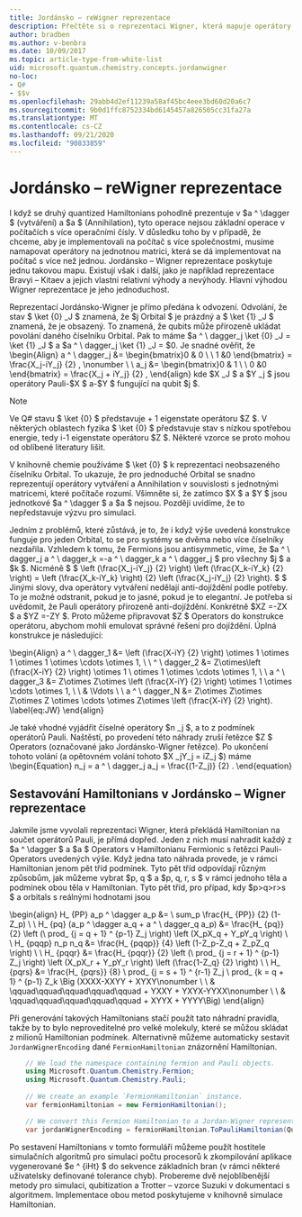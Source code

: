 ```yaml
---
title: Jordánsko – reWigner reprezentace
description: Přečtěte si o reprezentaci Wigner, která mapuje operátory Hamiltonian na jednotnou matrici, která se dá snadněji implementovat na počítač s procesorem.
author: bradben
ms.author: v-benbra
ms.date: 10/09/2017
ms.topic: article-type-from-white-list
uid: microsoft.quantum.chemistry.concepts.jordanwigner
no-loc:
- Q#
- $$v
ms.openlocfilehash: 29abb4d2ef11239a58af45bc4eee3bd60d20a6c7
ms.sourcegitcommit: 9b0d1ffc8752334bd6145457a826505cc31fa27a
ms.translationtype: MT
ms.contentlocale: cs-CZ
ms.lasthandoff: 09/21/2020
ms.locfileid: "90833859"
---
```

# <a name="jordan-wigner-representation"></a>Jordánsko – reWigner reprezentace

I když se druhý quantized Hamiltonians pohodlně prezentuje v $a ^ \dagger $ (vytváření) a $a $ (Annihilation), tyto operace nejsou základní operace v počítačích s více operačními čísly.
V důsledku toho by v případě, že chceme, aby je implementovali na počítač s více společnostmi, musíme namapovat operátory na jednotnou matrici, která se dá implementovat na počítač s více než jednou.
Jordánsko – Wigner reprezentace poskytuje jednu takovou mapu.
Existují však i další, jako je například reprezentace Bravyi – Kitaev a jejich vlastní relativní výhody a nevýhody.
Hlavní výhodou Wigner reprezentace je jeho jednoduchost.

Reprezentací Jordánsko-Wigner je přímo předána k odvození.
Odvolání, že stav $ \ket {0} _J $ znamená, že $j Orbital $ je prázdný a $ \ket {1} _J $ znamená, že je obsazený.
To znamená, že qubits může přirozeně ukládat povolání daného číselníku Orbital.
Pak to máme $a ^ \ dagger_j \ket {0} _J = \ket {1} _J $ a $a ^ \ dagger_j \ket {1} _J = $0.
Je snadné ověřit, že \begin{Align} a ^ \ dagger_j &= \begin{bmatrix}0 & 0 \\ \ 1 &0 \end{bmatrix} = \frac{X_j-iY_j} {2} , \nonumber \\ \\ a_j &= \begin{bmatrix}0 & 1 \\ \ 0 &0 \end{bmatrix} = \frac{X_j + iY_j} {2} , \end{align} kde $X _J $ a $Y _j $ jsou operátory Pauli-$X $ a-$Y $ fungující na qubit $j $.

>[!NOTE]
> Ve Q# stavu $ \ket {0} $ představuje + 1 eigenstate operátoru $Z $. V některých oblastech fyzika $ \ket {0} $ představuje stav s nízkou spotřebou energie, tedy i-1 eigenstate operátoru $Z $. Některé vzorce se proto mohou od oblíbené literatury lišit.

V knihovně chemie používáme $ \ket {0} $ k reprezentaci neobsazeného číselníku Orbital.
To ukazuje, že pro jednoduché Orbital se snadno reprezentují operátory vytváření a Annihilation v souvislosti s jednotnými matricemi, které počítače rozumí.
Všimněte si, že zatímco $X $ a $Y $ jsou jednotkové $a ^ \dagger $ a $a $ nejsou.
Později uvidíme, že to nepředstavuje výzvu pro simulaci.

Jedním z problémů, které zůstává, je to, že i když výše uvedená konstrukce funguje pro jeden Orbital, to se pro systémy se dvěma nebo více číselníky nezdařila.
Vzhledem k tomu, že Fermions jsou antisymmetic, víme, že $a ^ \ dagger_j a ^ \ dagger_k =-a ^ \ dagger_k a ^ \ dagger_j $ pro všechny $j $ a $k $.
Nicméně $ $ \left (\frac{X_j-iY_j} {2} \right) \left (\frac{X_k-iY_k} {2} \right) = \left (\frac{X_k-iY_k} \right) {2} \left (\frac{X_j-iY_j} {2} \right).
$ $ Jinými slovy, dva operátory vytváření nedělají anti-dojíždění podle potřeby.
To je možné odstranit, pokud je to jasné, pokud je to elegantní.
Je potřeba si uvědomit, že Pauli operátory přirozeně anti-dojíždění.
Konkrétně $XZ =-ZX $ a $YZ =-ZY $.
Proto můžeme připravovat $Z $ Operators do konstrukce operátoru, abychom mohli emulovat správné řešení pro dojíždění.
Úplná konstrukce je následující: 

\begin{Align} a ^ \ dagger_1 &= \left (\frac{X-iY} {2} \right) \otimes 1 \otimes 1 \otimes 1 \otimes \cdots \otimes 1, \\ \\ ^ \ dagger_2 &= Z\otimes\left (\frac{X-iY} {2} \right) \otimes 1 \ otimes 1 \otimes \cdots \otimes 1, \\ \\ a ^ \ dagger_3 &= Z\otimes Z\otimes \left (\frac{X-iY} {2} \right) \otimes 1 \otimes \cdots \otimes 1, \\ \\ & \Vdots \\ \\ a ^ \ dagger_N &= Z\otimes Z\otimes Z\otimes Z \otimes \cdots \otimes Z\otimes \left (\frac{X-iY} {2} \right). \label{eq:JW} \end{align}

Je také vhodné vyjádřit číselné operátory $n _j $, a to z podmínek operátorů Pauli.
Naštěstí, po provedení této náhrady zruší řetězce $Z $ Operators (označované jako Jordánsko-Wigner řetězce).
Po ukončení tohoto volání (a opětovném volání tohoto $X _jY_j = iZ_j $) máme \begin{Equation} n_j = a ^ \ dagger_j a_j = \frac{(1-Z_j)} {2} .
\end{equation}


## <a name="constructing-hamiltonians-in-jordan-wigner-representation"></a>Sestavování Hamiltonians v Jordánsko – Wigner reprezentace

Jakmile jsme vyvolali reprezentaci Wigner, která překládá Hamiltonian na součet operátorů Pauli, je přímá dopřed.
Jeden z nich musí nahradit každý z $a ^ \dagger $ a $a $ Operators v Hamiltonianu Fermionic s řetězci Pauli-Operators uvedených výše.
Když jedna tato náhrada provede, je v rámci Hamiltonian jenom pět tříd podmínek.
Tyto pět tříd odpovídají různým způsobům, jak můžeme vybrat $p, q $ a $p, q, r, s $ v rámci jednoho těla a podmínek obou těla v Hamiltonian.
Tyto pět tříd, pro případ, kdy $p>q>r>s $ a orbitals s reálnými hodnotami jsou

\begin{align} H_ {PP} a_p ^ \dagger a_p &= \ sum_p \frac{H_ {PP}} {2} (1-Z_p) \\ \\ H_ {pq} (a_p ^ \dagger a_q + a ^ \ dagger_q a_p) &= \frac{H_ {pq}} {2} \left (\ prod_ {j = q + 1} ^ {p-1} Z_j \right) \left (X_pX_q + Y_pY_q \right) \\ \\ H_ {pqqp} n_p n_q &= \frac{H_ {pqqp}} {4} \left (1-Z_p-Z_q + Z_pZ_q \right) \\ \\ H_ {pqqr} &= \frac{H_ {pqqr}} {2} \left (\ prod_ {j = r + 1} ^ {p-1} Z_j \right) \left (X_pX_r + Y_pY_r \right) \left (\frac{1-Z_q} {2} \right) \\ \\ H_ {pqrs} &= \frac{H_ {pqrs}} {8} \ prod_ {j = s + 1} ^ {r-1} Z_j \ prod_ {k = q + 1} ^ {p-1} Z_k \Big (XXXX-XXYY + XYXY\nonumber \\ \\ & \qquad\qquad\qquad\qquad\qquad + YXXY + YXYX-YYXX\nonumber \\ \\ & \qquad\qquad\qquad\qquad\qquad + XYYX + YYYY\Big) \end{align}

Při generování takových Hamiltonians stačí použít tato náhradní pravidla, takže by to bylo neproveditelné pro velké molekuly, které se můžou skládat z milionů Hamiltonian podmínek.
Alternativně můžeme automaticky sestavit `JordanWignerEncoding` dané `FermionHamiltonian` znázornění Hamiltonian.

```csharp
    // We load the namespace containing fermion and Pauli objects. 
    using Microsoft.Quantum.Chemistry.Fermion;
    using Microsoft.Quantum.Chemistry.Pauli;
    
    // We create an example `FermionHamiltonian` instance.
    var fermionHamiltonian = new FermionHamiltonian();

    // We convert this Fermion Hamiltonian to a Jordan-Wigner representation.
    var jordanWignerEncoding = fermionHamiltonian.ToPauliHamiltonian(QubitEncoding.JordanWigner);
```

Po sestavení Hamiltonians v tomto formuláři můžeme použít hostitele simulačních algoritmů pro simulaci počtu procesorů k zkompilování aplikace vygenerované $e ^ {iHt} $ do sekvence základních bran (v rámci některé uživatelsky definované tolerance chyb).
Probereme dvě nejoblíbenější metody pro simulaci, qubitization a Trotter – vzorce Suzuki v dokumentaci s algoritmem. Implementace obou metod poskytujeme v knihovně simulace Hamiltonian.
